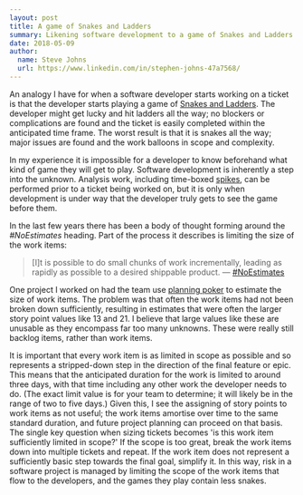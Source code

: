 ```yaml
---
layout: post
title: A game of Snakes and Ladders
summary: Likening software development to a game of Snakes and Ladders.
date: 2018-05-09
author:
  name: Steve Johns
  url: https://www.linkedin.com/in/stephen-johns-47a7568/
---
```


An analogy I have for when a software developer starts working on a ticket is that the developer starts playing a game of [Snakes and Ladders](https://en.wikipedia.org/wiki/Snakes_and_Ladders). The developer might get lucky and hit ladders all the way; no blockers or complications are found and the ticket is easily completed within the anticipated time frame. The worst result is that it is snakes all the way; major issues are found and the work balloons in scope and complexity.

In my experience it is impossible for a developer to know beforehand what kind of game they will get to play. Software development is inherently a step into the unknown. Analysis work, including time-boxed [spikes](<https://en.wikipedia.org/wiki/Spike_(software_development)>), can be performed prior to a ticket being worked on, but it is only when development is under way that the developer truly gets to see the game before them.

In the last few years there has been a body of thought forming around the _#NoEstimates_ heading. Part of the process it describes is limiting the size of the work items:

> [I]t is possible to do small chunks of work incrementally, leading as rapidly as possible to a desired shippable product.
> — [#NoEstimates](https://ronjeffries.com/xprog/articles/the-noestimates-movement/)

One project I worked on had the team use [planning poker](https://en.wikipedia.org/wiki/Planning_poker) to estimate the size of work items. The problem was that often the work items had not been broken down sufficiently, resulting in estimates that were often the larger story point values like 13 and 21. I believe that large values like these are unusable as they encompass far too many unknowns. These were really still backlog items, rather than work items.

It is important that every work item is as limited in scope as possible and so represents a stripped-down step in the direction of the final feature or epic. This means that the anticipated duration for the work is limited to around three days, with that time including any other work the developer needs to do. (The exact limit value is for your team to determine; it will likely be in the range of two to five days.) Given this, I see the assigning of story points to work items as not useful; the work items amortise over time to the same standard duration, and future project planning can proceed on that basis. The single key question when sizing tickets becomes 'is this work item sufficiently limited in scope?' If the scope is too great, break the work items down into multiple tickets and repeat. If the work item does not represent a sufficiently basic step towards the final goal, simplify it. In this way, risk in a software project is managed by limiting the scope of the work items that flow to the developers, and the games they play contain less snakes.
